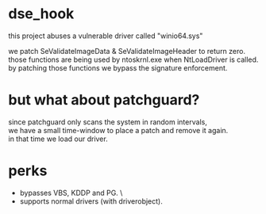 # dse_hook

this project abuses a vulnerable driver called "winio64.sys"

we patch SeValidateImageData & SeValidateImageHeader to return zero. \
those functions are being used by ntoskrnl.exe when NtLoadDriver is called. \
by patching those functions we bypass the signature enforcement.

# but what about patchguard?
since patchguard only scans the system in random intervals, \
we have a small time-window to place a patch and remove it again. \
in that time we load our driver.

# perks
- bypasses VBS, KDDP and PG. \
- supports normal drivers (with driverobject).
